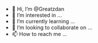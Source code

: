 - 👋 Hi, I’m @Greatzdan
- 👀 I’m interested in ...
- 🌱 I’m currently learning ...
- 💞️ I’m looking to collaborate on ...
- 📫 How to reach me ...

<!---
Greatzdan/Greatzdan is a ✨ special ✨ repository because its `README.md` (this file) appears on your GitHub profile.
You can click the Preview link to take a look at your changes.
--->
